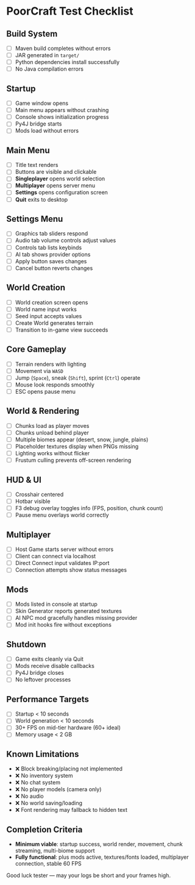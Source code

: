 # PoorCraft Test Checklist

## Build System
- [ ] Maven build completes without errors
- [ ] JAR generated in `target/`
- [ ] Python dependencies install successfully
- [ ] No Java compilation errors

## Startup
- [ ] Game window opens
- [ ] Main menu appears without crashing
- [ ] Console shows initialization progress
- [ ] Py4J bridge starts
- [ ] Mods load without errors

## Main Menu
- [ ] Title text renders
- [ ] Buttons are visible and clickable
- [ ] **Singleplayer** opens world selection
- [ ] **Multiplayer** opens server menu
- [ ] **Settings** opens configuration screen
- [ ] **Quit** exits to desktop

## Settings Menu
- [ ] Graphics tab sliders respond
- [ ] Audio tab volume controls adjust values
- [ ] Controls tab lists keybinds
- [ ] AI tab shows provider options
- [ ] Apply button saves changes
- [ ] Cancel button reverts changes

## World Creation
- [ ] World creation screen opens
- [ ] World name input works
- [ ] Seed input accepts values
- [ ] Create World generates terrain
- [ ] Transition to in-game view succeeds

## Core Gameplay
- [ ] Terrain renders with lighting
- [ ] Movement via `WASD`
- [ ] Jump (`Space`), sneak (`Shift`), sprint (`Ctrl`) operate
- [ ] Mouse look responds smoothly
- [ ] ESC opens pause menu

## World & Rendering
- [ ] Chunks load as player moves
- [ ] Chunks unload behind player
- [ ] Multiple biomes appear (desert, snow, jungle, plains)
- [ ] Placeholder textures display when PNGs missing
- [ ] Lighting works without flicker
- [ ] Frustum culling prevents off-screen rendering

## HUD & UI
- [ ] Crosshair centered
- [ ] Hotbar visible
- [ ] F3 debug overlay toggles info (FPS, position, chunk count)
- [ ] Pause menu overlays world correctly

## Multiplayer
- [ ] Host Game starts server without errors
- [ ] Client can connect via localhost
- [ ] Direct Connect input validates IP:port
- [ ] Connection attempts show status messages

## Mods
- [ ] Mods listed in console at startup
- [ ] Skin Generator reports generated textures
- [ ] AI NPC mod gracefully handles missing provider
- [ ] Mod init hooks fire without exceptions

## Shutdown
- [ ] Game exits cleanly via Quit
- [ ] Mods receive disable callbacks
- [ ] Py4J bridge closes
- [ ] No leftover processes

## Performance Targets
- [ ] Startup < 10 seconds
- [ ] World generation < 10 seconds
- [ ] 30+ FPS on mid-tier hardware (60+ ideal)
- [ ] Memory usage < 2 GB

## Known Limitations
- ❌ Block breaking/placing not implemented
- ❌ No inventory system
- ❌ No chat system
- ❌ No player models (camera only)
- ❌ No audio
- ❌ No world saving/loading
- ❌ Font rendering may fallback to hidden text

## Completion Criteria
- **Minimum viable**: startup success, world render, movement, chunk streaming, multi-biome support
- **Fully functional**: plus mods active, textures/fonts loaded, multiplayer connection, stable 60 FPS

Good luck tester — may your logs be short and your frames high.
